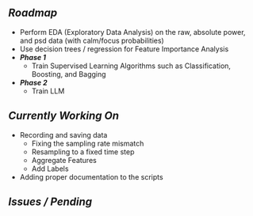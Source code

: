 ## *Roadmap*
  - Perform EDA (Exploratory Data Analysis) on the raw, absolute power, and psd data (with calm/focus probabilities)
  - Use decision trees / regression for Feature Importance Analysis
  - ***Phase 1***
    - Train Supervised Learning Algorithms such as Classification, Boosting, and Bagging
  - ***Phase 2***
    - Train LLM
## *Currently Working On*
- Recording and saving data
  - Fixing the sampling rate mismatch
  - Resampling to a fixed time step
  - Aggregate Features
  - Add Labels
- Adding proper documentation to the scripts
## *Issues / Pending*